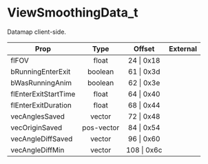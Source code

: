 # ViewSmoothingData_t
Datamap client-side.

|Prop|Type|Offset|External|
|---|:-:|:-:|--:|
|flFOV|float|24 \| 0x18||
|bRunningEnterExit|boolean|61 \| 0x3d||
|bWasRunningAnim|boolean|62 \| 0x3e||
|flEnterExitStartTime|float|64 \| 0x40||
|flEnterExitDuration|float|68 \| 0x44||
|vecAnglesSaved|vector|72 \| 0x48||
|vecOriginSaved|pos-vector|84 \| 0x54||
|vecAngleDiffSaved|vector|96 \| 0x60||
|vecAngleDiffMin|vector|108 \| 0x6c||
